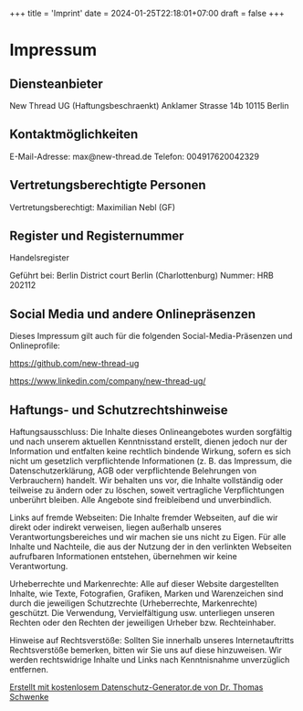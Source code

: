+++
title = 'Imprint'
date = 2024-01-25T22:18:01+07:00
draft = false
+++

<h1>Impressum</h1>
<h2 id="m46">Diensteanbieter</h2>
New Thread UG (Haftungsbeschraenkt)
Anklamer Strasse 14b
10115 Berlin

<h2 id="m56">Kontaktmöglichkeiten</h2>E-Mail-Adresse: max@new-thread.de
Telefon: 004917620042329

<h2 id="m153">Vertretungsberechtigte Personen</h2>Vertretungsberechtigt: Maximilian Nebl (GF)

<h2 id="m151">Register und Registernummer</h2><p>Handelsregister</p>
Geführt bei: Berlin District court Berlin (Charlottenburg)
Nummer: HRB 202112

<h2 id="m172">Social Media und andere Onlinepräsenzen</h2><p>Dieses Impressum gilt auch für die folgenden Social-Media-Präsenzen und Onlineprofile: </p>
<p><a href="https://github.com/new-thread-ug" target="_blank">https://github.com/new-thread-ug</a></p>
<p><a href="https://www.linkedin.com/company/new-thread-ug/" target="_blank">https://www.linkedin.com/company/new-thread-ug/</a></p>

<h2 id="m65">Haftungs- und Schutzrechtshinweise</h2><p>Haftungsausschluss: Die Inhalte dieses Onlineangebotes wurden sorgfältig und nach unserem aktuellen Kenntnisstand erstellt, dienen jedoch nur der Information und entfalten keine rechtlich bindende Wirkung, sofern es sich nicht um gesetzlich verpflichtende Informationen (z.&nbsp;B. das Impressum, die Datenschutzerklärung, AGB oder verpflichtende Belehrungen von Verbrauchern) handelt. Wir behalten uns vor, die Inhalte vollständig oder teilweise zu ändern oder zu löschen, soweit vertragliche Verpflichtungen unberührt bleiben. Alle Angebote sind freibleibend und unverbindlich.</p>
<p>Links auf fremde Webseiten: Die Inhalte fremder Webseiten, auf die wir direkt oder indirekt verweisen, liegen außerhalb unseres Verantwortungsbereiches und wir machen sie uns nicht zu Eigen. Für alle Inhalte und Nachteile, die aus der Nutzung der in den verlinkten Webseiten aufrufbaren Informationen entstehen, übernehmen wir keine Verantwortung.</p>
<p>Urheberrechte und Markenrechte: Alle auf dieser Website dargestellten Inhalte, wie Texte, Fotografien, Grafiken, Marken und Warenzeichen sind durch die jeweiligen Schutzrechte (Urheberrechte, Markenrechte) geschützt. Die Verwendung, Vervielfältigung usw. unterliegen unseren Rechten oder den Rechten der jeweiligen Urheber bzw. Rechteinhaber.</p>
<p>Hinweise auf Rechtsverstöße: Sollten Sie innerhalb unseres Internetauftritts Rechtsverstöße bemerken, bitten wir Sie uns auf diese hinzuweisen. Wir werden rechtswidrige Inhalte und Links nach Kenntnisnahme unverzüglich entfernen.</p>

<p class="seal"><a href="https://datenschutz-generator.de/" title="Rechtstext von Dr. Schwenke - für weitere Informationen bitte anklicken." target="_blank" rel="noopener noreferrer nofollow">Erstellt mit kostenlosem Datenschutz-Generator.de von Dr. Thomas Schwenke</a></p>

